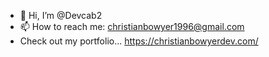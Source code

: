 - 👋 Hi, I’m @Devcab2
- 📫 How to reach me: christianbowyer1996@gmail.com
- Check out my portfolio... https://christianbowyerdev.com/ 

<!---
Devcab2/Devcab2 is a ✨ special ✨ repository because its `README.md` (this file) appears on your GitHub profile.
You can click the Preview link to take a look at your changes.
--->
